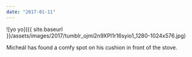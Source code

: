 ```yaml
---
date: "2017-01-11"
---
```


![yo yo]({{ site.baseurl }}/assets/images/2017/tumblr_ojmi2n9XPI1r16syio1_1280-1024x576.jpg)

Micheál has found a comfy spot on his cushion in front of the stove.
